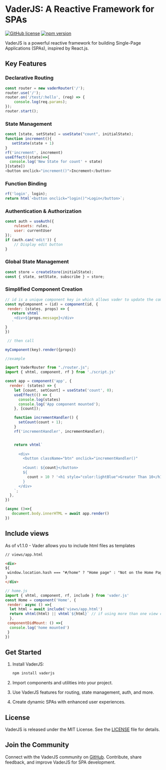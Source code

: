 # VaderJS: A Reactive Framework for SPAs

[![GitHub license](https://img.shields.io/badge/license-MIT-blue.svg)](https://github.com/Postr-Inc/Vader.js/blob/main/LICENSE) [![npm version](https://img.shields.io/npm/v/vaderjs.svg?style=flat)](https://www.npmjs.com/package/vaderjs) 

VaderJS is a powerful reactive framework for building Single-Page Applications (SPAs), inspired by React.js.

## Key Features

### Declarative Routing

```javascript
const router = new vaderRouter('/');
router.use('/');
router.on('/test/:hello', (req) => {
    console.log(req.params);
});
router.start();
```

### State Management

```javascript
const [state, setState] = useState("count", initialState);
function increment(){
   setState(state + 1)
}
rf('increment', increment)
useEffect((state)=>{
  console.log('New State for count' + state)
}[state])
<button onclick="increment()">Increment</button>
```

### Function Binding

```javascript
rf('login', login);
return html`<button onclick="login()">Login</button>`;
```

### Authentication & Authorization

```javascript
const auth = useAuth({
    rulesets: rules,
    user: currentUser
});
if (auth.can('edit')) {
    // Display edit button
}
```

### Global State Management

```javascript
const store = createStore(initialState);
const { state, setState, subscribe } = store;
```

### Simplified Component Creation

```javascript
// id is a unique component key in which allows vader to update the component state!
const myComponent = (id) = component(id, {
 render: (states, props) => {
   return vhtml`
    <div>${props.message}</div>
   `
}
})

 // then call

myComponent(key).render({props})

//example

import VaderRouter from "./router.js";
import { vhtml, component, rf } from './script.js'

const app = component('app', {
  render: (states) => {
    let [count, setCount] = useState('count', 0);
    useEffect(() => {
      console.log(states)
      console.log('App component mounted');
    }, [count]);

    function incrementHandler() {
      setCount(count + 1);
    }
    rf('incrementHandler', incrementHandler);


    return vhtml`
     
      <div>
        <button className="btn" onclick="incrementHandler()"
        
        >Count: ${count}</button>
        ${
          count > 10 ? '<h1 style="color:lightBlue">Greater Than 10</h1>' : 'Less than 10'
        }
      </div>
    `;
  },
})

(async ()=>{
   document.body.innerHTML = await app.render()
})
```

## Include views

As of v1.1.0 - Vader allows you to include html files as templates 

```html
// views/app.html

<div>
${
 window.location.hash === "#/home" ? "Home page" : "Not on the Home Page"
}
</div>
```

```js
// home.js
import { vhtml, component, rf, include } from 'vader.js'
const Home = component('Home', {
 render: async () =>{
  let html = await include('views/app.html')
  return vhtml(html) || vhtml`${html}` // if using more than one view component
  },
 componentDidMount: () =>{
  console.log('home mounted')
 }
})
```

## Get Started

1. Install VaderJS:
   ```sh
   npm install vaderjs
   ```

2. Import components and utilities into your project.

3. Use VaderJS features for routing, state management, auth, and more.

4. Create dynamic SPAs with enhanced user experiences.

## License

VaderJS is released under the MIT License. See the [LICENSE](https://github.com/Postr-Inc/Vader.js/blob/main/LICENSE) file for details.

## Join the Community

Connect with the VaderJS community on [GitHub](https://github.com/Postr-Inc/Vader.js). Contribute, share feedback, and improve VaderJS for SPA development.
